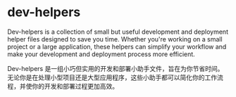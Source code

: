 # dev-helpers

Dev-helpers is a collection of small but useful development and deployment helper files designed to save you time. Whether you're working on a small project or a large application, these helpers can simplify your workflow and make your development and deployment process more efficient.

Dev-helpers 是一组小巧但实用的开发和部署小助手文件，旨在为你节省时间。无论你是在处理小型项目还是大型应用程序，这些小助手都可以简化你的工作流程，并使你的开发和部署过程更加高效。
